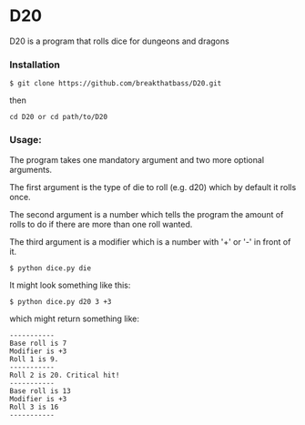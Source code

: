# D20

D20 is a program that rolls dice for dungeons and dragons

### Installation
```
$ git clone https://github.com/breakthatbass/D20.git
```
then
```
cd D20 or cd path/to/D20
```

### Usage:

The program takes one mandatory argument and two more optional arguments.


The first argument is the type of die to roll (e.g. d20) which by default it rolls once.

The second argument is a number which tells the program the amount of rolls to do if there are more than one roll wanted.


The third argument is a modifier which is a number with '+' or '-' in front of it.

```
$ python dice.py die
```
It might look something like this:
```
$ python dice.py d20 3 +3
```
which might return something like:

```
-----------
Base roll is 7
Modifier is +3
Roll 1 is 9.
-----------
Roll 2 is 20. Critical hit!
-----------
Base roll is 13
Modifier is +3
Roll 3 is 16
-----------
```